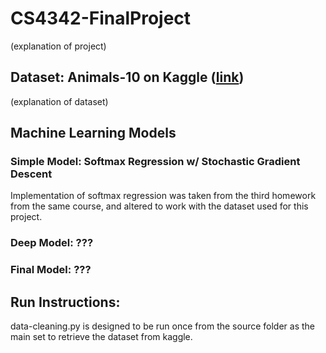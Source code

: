 # CS4342-FinalProject
(explanation of project)

## Dataset: Animals-10 on Kaggle ([link](https://www.kaggle.com/datasets/alessiocorrado99/animals10?resource=download))
(explanation of dataset)

## Machine Learning Models
### Simple Model: Softmax Regression w/ Stochastic Gradient Descent
Implementation of softmax regression was taken from the third homework from the same course, and altered to work with 
the dataset used for this project.

### Deep Model: ???
### Final Model: ???

## Run Instructions:
data-cleaning.py is designed to be run once from the source folder as the main set to retrieve the dataset from kaggle.